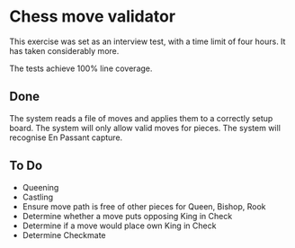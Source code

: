 # Chess move validator

This exercise was set as an interview test, with a time limit of four hours.
It has taken considerably more. 

The tests achieve 100% line coverage.

## Done

The system reads a file of moves and applies them to a correctly setup board.
The system will only allow valid moves for pieces.
The system will recognise En Passant capture. 

## To Do 
 - Queening
 - Castling
 - Ensure move path is free of other pieces for Queen, Bishop, Rook
 - Determine whether a move puts opposing King in Check
 - Determine if a move would place own King in Check
 - Determine Checkmate
 